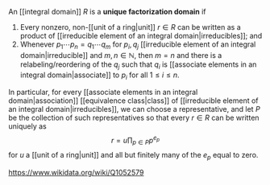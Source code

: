 An [[integral domain]] $R$ is a **unique factorization domain** if
1. Every nonzero, non-[[unit of a ring|unit]] $r\in R$ can be written as a product of [[irreducible element of an integral domain|irreducibles]]; and
2. Whenever $p_1\cdots p_n=q_1\cdots q_m$ for $p_i,q_j$ [[irreducible element of an integral domain|irreducible]] and $m,n\in\mathbb N$, then $m=n$ and there is a relabeling/reordering of the $q_j$ such that $q_i$ is [[associate elements in an integral domain|associate]] to $p_i$ for all $1\leq i\leq n$.

In particular, for every [[associate elements in an integral domain|association]] [[equivalence class|class]] of [[irreducible element of an integral domain|irreducibles]], we can choose a representative, and let $P$ be the collection of such representatives so that every $r\in R$ can be written uniquely as $$r= u\prod_{p\in P} p^{e_p}$$ for $u$ a [[unit of a ring|unit]] and all but finitely many of the $e_p$ equal to zero.

https://www.wikidata.org/wiki/Q1052579